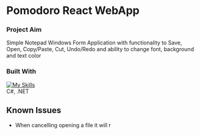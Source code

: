 # Pomodoro React WebApp

### Project Aim
Simple Notepad Windows Form Application with functionality to Save, Open, Copy/Paste, Cut, Undo/Redo and ability to change font, background and text color

### Built With

[![My Skills](https://skillicons.dev/icons?i=cs,dotnet)](https://skillicons.dev) <br />
C#, .NET

## Known Issues
* When cancelling opening a file it will r


